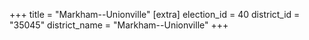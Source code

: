 +++
title = "Markham--Unionville"
[extra]
election_id = 40
district_id = "35045"
district_name = "Markham--Unionville"
+++
